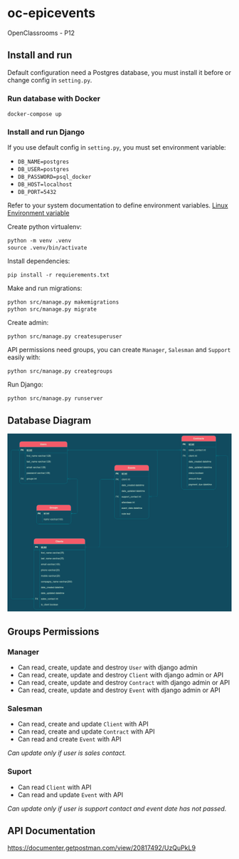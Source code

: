 # oc-epicevents

OpenClassrooms - P12

## Install and run

Default configuration need a Postgres database, you must install it before or change config in `setting.py`.

### Run database with Docker

```shell
docker-compose up
```


### Install and run Django

If you use default config in `setting.py`, you must set environment variable:
- `DB_NAME=postgres`
- `DB_USER=postgres`
- `DB_PASSWORD=psql_docker`
- `DB_HOST=localhost`
- `DB_PORT=5432`

Refer to your system documentation to define environment variables.
[Linux Environment variable](https://wiki.archlinux.org/title/Environment_variables#Per_user)


Create python virtualenv:
```shell
python -m venv .venv
source .venv/bin/activate
```

Install dependencies:
```shell
pip install -r requierements.txt
```

Make and run migrations:
```shell
python src/manage.py makemigrations
python src/manage.py migrate
```

Create admin:
```shell
python src/manage.py createsuperuser
```

API permissions need groups, you can create `Manager`, `Salesman` and `Support`
easily with:
```shell
python src/manage.py creategroups
```

Run Django:
```
python src/manage.py runserver
```

## Database Diagram

<img src="./erd.png"/>


## Groups Permissions


### Manager

- Can read, create, update and destroy `User` with django admin
- Can read, create, update and destroy `Client` with django admin or API
- Can read, create, update and destroy `Contract` with django admin or API
- Can read, create, update and destroy `Event` with django admin or API


### Salesman

- Can read, create and update `Client` with API
- Can read, create and update `Contract` with API
- Can read and create `Event` with API

*Can update only if user is sales contact.*


### Suport

- Can read `Client` with API
- Can read and update `Event` with API

*Can update only if user is support contact and event date has not passed.*

## API Documentation

<https://documenter.getpostman.com/view/20817492/UzQuPkL9>

